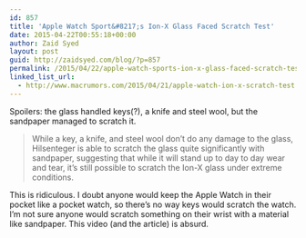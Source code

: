 ```yaml
---
id: 857
title: 'Apple Watch Sport&#8217;s Ion-X Glass Faced Scratch Test'
date: 2015-04-22T00:55:18+00:00
author: Zaid Syed
layout: post
guid: http://zaidsyed.com/blog/?p=857
permalink: /2015/04/22/apple-watch-sports-ion-x-glass-faced-scratch-test/
linked_list_url:
  - http://www.macrumors.com/2015/04/21/apple-watch-ion-x-scratch-test
---
```

Spoilers: the glass handled keys(?), a knife and steel wool, but the sandpaper managed to scratch it.

> While a key, a knife, and steel wool don&#8217;t do any damage to the glass, Hilsenteger is able to scratch the glass quite significantly with sandpaper, suggesting that while it will stand up to day to day wear and tear, it&#8217;s still possible to scratch the Ion-X glass under extreme conditions. 

This is ridiculous. I doubt anyone would keep the Apple Watch in their pocket like a pocket watch, so there&#8217;s no way keys would scratch the watch. I&#8217;m not sure anyone would scratch something on their wrist with a material like sandpaper. This video (and the article) is absurd.